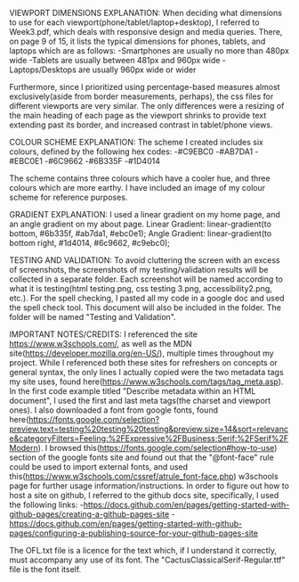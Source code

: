 VIEWPORT DIMENSIONS EXPLANATION:
When deciding what dimensions to use for each viewport(phone/tablet/laptop+desktop), 
I referred to Week3.pdf, which deals with responsive design and media queries. There, on page 9 of 15, it lists the typical dimensions for phones, tablets, and laptops which are as follows:
    -Smartphones are usually no more than 480px wide
    -Tablets are usually between 481px and 960px wide
    -Laptops/Desktops are usually 960px wide or wider

Furthermore, since I prioritized using percentage-based measures almost exclusively(aside from border measurements, perhaps), the css files for different
viewports are very similar. The only differences were a resizing of the main heading of each page as the viewport shrinks to provide text extending past
its border, and increased contrast in tablet/phone views.

COLOUR SCHEME EXPLANATION:
The scheme I created includes six colours, defined by the following hex codes:
    -#C9EBC0
    -#AB7DA1
    -#EBC0E1
    -#6C9662
    -#6B335F
    -#1D4014

The scheme contains three colours which have a cooler hue, and three colours which are 
more earthy. I have included an image of my colour scheme for reference purposes.

GRADIENT EXPLANATION:
I used a linear gradient on my home page, and an angle gradient on my about page.
    Linear Gradient: linear-gradient(to bottom, #6b335f, #ab7da1, #ebc0e1);
    Angle Gradient: linear-gradient(to bottom right, #1d4014, #6c9662, #c9ebc0);

TESTING AND VALIDATION:
To avoid cluttering the screen with an excess of screenshots, the screenshots of my testing/validation results will be collected in a separate folder. Each screenshot will be named according to what it is testing(html testing.png, css testing 3.png, accessibility2.png, etc.). For the spell checking, I pasted all my code in a google doc and used the spell check tool. This document will also be included in the folder. The folder will be named "Testing and
Validation".

IMPORTANT NOTES/CREDITS:
I referenced the site https://www.w3schools.com/, as well as the MDN site(https://developer.mozilla.org/en-US/), multiple times throughout my project.
While I referenced both these sites for refreshers on concepts or general syntax, the only lines I actually copied were the two metadata tags my site uses, found here(https://www.w3schools.com/tags/tag_meta.asp). In the first code example titled "Describe metadata 
within an HTML document", I used the first and last meta tags(the charset and viewport
ones). I also downloaded a font from google fonts, found here(https://fonts.google.com/selection?preview.text=testing%20testing%20testing&preview.size=14&sort=relevance&categoryFilters=Feeling:%2FExpressive%2FBusiness;Serif:%2FSerif%2FModern). I browsed
this(https://fonts.google.com/selection#how-to-use) section of the google fonts site
and found out that the "@font-face" rule could be used to import external fonts, and used
this(https://www.w3schools.com/cssref/atrule_font-face.php) w3schools page for further
usage information/instructions. In order to figure out how to host a site on github,
I referred to the github docs site, specifically, I used the following links:
    -https://docs.github.com/en/pages/getting-started-with-github-pages/creating-a-github-pages-site
    -https://docs.github.com/en/pages/getting-started-with-github-pages/configuring-a-publishing-source-for-your-github-pages-site


The OFL.txt file is a licence for the text which, if I understand it correctly, must accompany any use of its font. The "CactusClassicalSerif-Regular.ttf"
file is the font itself.





